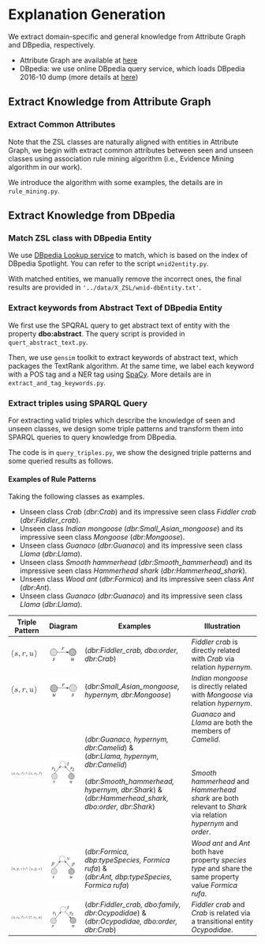 # Explanation Generation

We extract domain-specific and general knowledge from Attribute Graph and DBpedia, respectively.
* Attribute Graph are available at [here](../data/X_ZSL/AttributeGraph.json)
* DBpedia: we use online DBpedia query service, which loads DBpedia 2016-10 dump (more details at [here](https://wiki.dbpedia.org/public-sparql-endpoint))

Extract Knowledge from Attribute Graph
------
### Extract Common Attributes
Note that the ZSL classes are naturally aligned with entities in Attribute Graph,
we begin with extract common attributes between seen and unseen classes using association rule mining algorithm (i.e., Evidence Mining algorithm in our work).

We introduce the algorithm with some examples, the details are in `rule_mining.py`.


Extract Knowledge from DBpedia
------
### Match ZSL class with DBpedia Entity
We use [DBpedia Lookup service](https://github.com/DBpedia/lookup) to match, which is based on the index of DBpedia Spotlight.
You can refer to the script `wnid2entity.py`.

With matched entities, we manually remove the incorrect ones, the final results are provided in `'../data/X_ZSL/wnid-dbEntity.txt'`.

### Extract keywords from Abstract Text of DBpedia Entity
We first use the SPQRAL query to get abstract text of entity with the property **dbo:abstract**.
The query script is provided in `quert_abstract_text.py`.

Then, we use `gensim` toolkit to extract keywords of abstract text, which packages the TextRank algorithm.
At the same time, we label each keyword with a POS tag and a NER tag using [SpaCy](https://spacy.io/usage/linguistic-features).
More details are in `extract_and_tag_keywords.py`.

### Extract triples using SPARQL Query 
For extracting valid triples which describe the knowledge of seen and unseen classes, 
we design some triple patterns and transform them into SPARQL queries to query knowledge from DBpedia.

The code is in `query_triples.py`, we show the designed triple patterns and some queried results as follows.
#### Examples of Rule Patterns

Taking the following classes as examples.
* Unseen class *Crab* (*dbr:Crab*) and its impressive seen class *Fiddler crab* (*dbr:Fiddler_crab*).
* Unseen class *Indian mongoose* (*dbr:Small_Asian_mongoose*) and its impressive seen class *Mongoose* (*dbr:Mongoose*).
* Unseen class *Guanaco* (*dbr:Guanaco*) and its impressive seen class *Llama* (*dbr:Llama*).
* Unseen class *Smooth hammerhead* (*dbr:Smooth_hammerhead*) and its impressive seen class *Hammerhead shark* (*dbr:Hammerhead_shark*).
* Unseen class *Wood ant* (*dbr:Formica*) and its impressive seen class *Ant* (*dbr:Ant*).
* Unseen class *Guanaco* (*dbr:Guanaco*) and its impressive seen class *Llama* (*dbr:Llama*).

|Triple Pattern|Diagram|Examples|Illustration|
|----|-----|----|-----|
|<img src="img/code1.png" width="50"/>|<img src="img/rule1.png" width = "80"/>|(*dbr:Fiddler_crab, dbo:order, dbr:Crab*)|*Fiddler crab* is directly related with *Crab* via relation *hypernym*.|
|<img src="img/code1.png" width="50"/>|<img src="img/rule2.png" width = "80"/>|(*dbr:Small_Asian_mongoose, hypernym, dbr:Mongoose*)|*Indian mongoose* is directly related with *Mongoose* via relation *hypernym*.|
|<img src="img/code3.png" width="120"/>|<img src="img/rule3.png" width = "80"/>|(*dbr:Guanaco, hypernym, dbr:Camelid*) & <br> (*dbr:Llama, hypernym, dbr:Camelid*)<br><br>(*dbr:Smooth_hammerhead, hypernym, dbr:Shark*) & <br> (*dbr:Hammerhead_shark, dbo:order, dbr:Shark*)|*Guanaco* and *Llama* are both the members of *Camelid*. <br><br><br><br> *Smooth hammerhead* and *Hammerhead shark* are both relevant to *Shark* via relation *hypernym* and *order*.|
|<img src="img/code4.png" width="120"/>|<img src="img/rule4.png" width = "80"/>|(*dbr:Formica, dbp:typeSpecies, Formica rufa*) &<br> (*dbr:Ant, dbp:typeSpecies, Formica rufa*)|*Wood ant* and *Ant* both have property *species type* and share the same property value *Formica rufa*.|
|<img src="img/code5.png" width="250"/>|<img src="img/rule5.png" width = "80"/>|(*dbr:Fiddler_crab, dbo:family, dbr:Ocypodidae*) &<br>(*dbr:Ocypodidae, dbo:order, dbr:Crab*)|*Fiddler crab* and *Crab* is related via a transitional entity *Ocypodidae*.|


